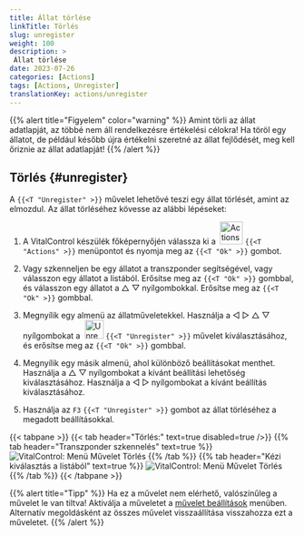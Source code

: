 ```yaml
---
title: Állat törlése
linkTitle: Törlés
slug: unregister
weight: 100
description: >
 Állat törlése
date: 2023-07-26
categories: [Actions]
tags: [Actions, Unregister]
translationKey: actions/unregister
---
```

{{% alert title="Figyelem" color="warning" %}}
Amint törli az állat adatlapját, az többé nem áll rendelkezésre értékelési célokra! Ha töröl egy állatot, de például később újra értékelni szeretné az állat fejlődését, meg kell őriznie az állat adatlapját!
{{% /alert %}}

## Törlés {#unregister}

A `{{<T "Unregister" >}}` művelet lehetővé teszi egy állat törlését, amint az elmozdul. Az állat törléséhez kövesse az alábbi lépéseket:

1. A VitalControl készülék főképernyőjén válassza ki a &nbsp;<img src="/icons/actions.svg" width="40" align="bottom" alt="Actions" /> `{{<T "Actions" >}}` menüpontot és nyomja meg az `{{<T "Ok" >}}` gombot.

2. Vagy szkenneljen be egy állatot a transzponder segítségével, vagy válasszon egy állatot a listából. Erősítse meg az `{{<T "Ok" >}}` gombbal, és válasszon egy állatot a △ ▽ nyílgombokkal. Erősítse meg az `{{<T "Ok" >}}` gombbal.

3. Megnyílik egy almenü az állatműveletekkel. Használja a ◁ ▷ △ ▽ nyílgombokat a &nbsp;<img src="/icons/actions/unregister.svg" width="33" align="bottom" alt="Unregister" /> `{{<T "Unregister" >}}` művelet kiválasztásához, és erősítse meg az `{{<T "Ok" >}}` gombbal.

4. Megnyílik egy másik almenü, ahol különböző beállításokat menthet. Használja a △ ▽ nyílgombokat a kívánt beállítási lehetőség kiválasztásához. Használja a ◁ ▷ nyílgombokat a kívánt beállítás kiválasztásához.

5. Használja az `F3` `{{<T "Unregister" >}}` gombot az állat törléséhez a megadott beállításokkal.

{{< tabpane >}}
{{< tab header="Törlés:" text=true disabled=true />}}
{{% tab header="Transzponder szkennelés" text=true %}}
![VitalControl: Menü Művelet Törlés](../images/unregister-scan.png "Állat törlése")
{{% /tab %}}
{{% tab header="Kézi kiválasztás a listából" text=true %}}
![VitalControl: Menü Művelet Törlés](../images/unregister.png "Állat törlése")
{{% /tab %}}
{{< /tabpane >}}

{{% alert title="Tipp" %}}
Ha ez a művelet nem elérhető, valószínűleg a művelet le van tiltva! Aktiválja a műveletet a [művelet beállítások](../setting/) menüben. Alternatív megoldásként az összes művelet visszaállítása visszahozza ezt a műveletet.
{{% /alert %}}


